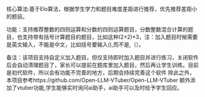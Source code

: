 核心算法:基于Elo算法，根据学生学力和题目难度差距进行推荐，优先推荐差距小的题目。


功能：支持推荐整数的四则运算和分数的四则运算题目，分数整数混合计算的题目，也支持带有括号计算题目的题目，比如这种(2+2)*3，注：加入题目时候需要是英文输入，不能是中文，比如括号要输入(),而不是,（）。


备注：该项目支持自定义加入题目，但仅支持即时加入题目并进行练习，关闭软件后会自动清理题目了，家长可以提前在题库里加入题目，然后再让学生训练。目前是初代软件，所以会有功能不完善的地方，后期会持续完善这个软件
除此之外，本项目参考https://github.com/Open-LLM-VTuber/Open-LLM-VTuber
额外添加了vtuber功能,学生能够实时询问ai助手，ai助手可以及时给予学生回应。
